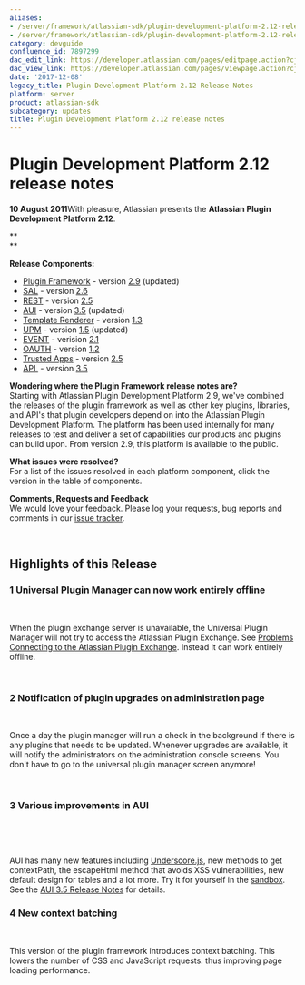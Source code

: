 ```yaml
---
aliases:
- /server/framework/atlassian-sdk/plugin-development-platform-2.12-release-notes-7897299.html
- /server/framework/atlassian-sdk/plugin-development-platform-2.12-release-notes-7897299.md
category: devguide
confluence_id: 7897299
dac_edit_link: https://developer.atlassian.com/pages/editpage.action?cjm=wozere&pageId=7897299
dac_view_link: https://developer.atlassian.com/pages/viewpage.action?cjm=wozere&pageId=7897299
date: '2017-12-08'
legacy_title: Plugin Development Platform 2.12 Release Notes
platform: server
product: atlassian-sdk
subcategory: updates
title: Plugin Development Platform 2.12 release notes
---
```

# Plugin Development Platform 2.12 release notes

**10 August 2011**With pleasure, Atlassian presents the **Atlassian Plugin Development Platform 2.12**.

**  
**

**Release Components:** 

-   <a href="https://studio.atlassian.com/svn/PLUG/branches/atlassian-plugins-2.7.x" class="external-link">Plugin Framework</a> - version <a href="https://studio.atlassian.com/secure/ReleaseNote.jspa?projectId=10240&amp;version=13186" class="external-link">2.9</a> (updated)
-   <a href="https://studio.atlassian.com/svn/SAL/branches/sal-2.5.x/" class="external-link">SAL</a> - version <a href="https://studio.atlassian.com/secure/ReleaseNote.jspa?projectId=10108&amp;version=12441" class="external-link">2.6</a>
-   <a href="https://studio.atlassian.com/svn/REST/branches/rest-2.4.x/" class="external-link">REST</a> - version <a href="https://studio.atlassian.com/secure/ReleaseNote.jspa?projectId=10292&amp;version=13185" class="external-link">2.5</a>
-   <a href="https://studio.atlassian.com/svn/AJS/branches/auiplugin-3.4.x" class="external-link">AUI</a> - version <a href="https://studio.atlassian.com/secure/ReleaseNote.jspa?projectId=10270&amp;version=12439" class="external-link">3.5</a> (updated)
-   <a href="https://studio.atlassian.com/svn/ATR/branches/atlassian-template-renderer-1.2.x" class="external-link">Template Renderer</a> - version <a href="https://studio.atlassian.com/secure/ReleaseNote.jspa?projectId=10301&amp;version=11896" class="external-link">1.3</a>
-   <a href="https://studio.atlassian.com/svn/UPM/branches/atlassian-universal-plugin-manager-1.3.x" class="external-link">UPM</a> - version <a href="https://studio.atlassian.com/secure/ReleaseNote.jspa?projectId=10360&amp;version=13235" class="external-link">1.5</a> (updated)
-   <a href="https://studio.atlassian.com/svn/EVENT/branches/atlassian-event-2.1.x/" class="external-link">EVENT</a> - verision <a href="https://studio.atlassian.com/secure/ReleaseNote.jspa?projectId=10693&amp;version=12210" class="external-link">2.1</a>
-   <a href="https://studio.atlassian.com/svn/OAUTH/branches/atlassian-oauth-1.2.x/" class="external-link">OAUTH</a> - version <a href="https://studio.atlassian.com/secure/ReleaseNote.jspa?projectId=10330&amp;version=12125" class="external-link">1.2</a>
-   <a href="https://studio.atlassian.com/svn/TRUST/branches/atlassian-trusted-apps-2.4.x/" class="external-link">Trusted Apps</a> - version <a href="https://studio.atlassian.com/secure/ReleaseNote.jspa?projectId=10110&amp;version=12452" class="external-link">2.5</a>
-   <a href="https://studio.atlassian.com/svn/APL/branches/applinks-3.4.x" class="external-link">APL</a> - version <a href="https://studio.atlassian.com/secure/ReleaseNote.jspa?projectId=10130&amp;version=12419" class="external-link">3.5</a>

**Wondering where the Plugin Framework release notes are?**  
Starting with Atlassian Plugin Development Platform 2.9, we've combined the releases of the plugin framework as well as other key plugins, libraries, and API's that plugin developers depend on into the Atlassian Plugin Development Platform. The platform has been used internally for many releases to test and deliver a set of capabilities our products and plugins can build upon. From version 2.9, this platform is available to the public.

**What issues were resolved?**  
For a list of the issues resolved in each platform component, click the version in the table of components.

**Comments, Requests and Feedback**  
We would love your feedback. Please log your requests, bug reports and comments in our <a href="https://studio.atlassian.com/browse/PLUG" class="external-link">issue tracker</a>.

 

## Highlights of this Release

### 1 Universal Plugin Manager can now work entirely offline

 

When the plugin exchange server is unavailable, the Universal Plugin Manager will not try to access the Atlassian Plugin Exchange. See <a href="http://confluence.atlassian.com/display/UPM/Problems+Connecting+to+the+Atlassian+Plugin+Exchange" class="external-link">Problems Connecting to the Atlassian Plugin Exchange</a>. Instead it can work entirely offline.

 

### 2 Notification of plugin upgrades on administration page

 

Once a day the plugin manager will run a check in the background if there is any plugins that needs to be updated. Whenever upgrades are available, it will notify the administrators on the administration console screens. You don't have to go to the universal plugin manager screen anymore!

 

### 3 Various improvements in AUI

 

 

AUI has many new features including <a href="http://documentcloud.github.com/underscore/" class="external-link">Underscore.js</a>, new methods to get contextPath, the escapeHtml method that avoids XSS vulnerabilities, new default design for tables and a lot more. Try it for yourself in the <a href="http://docs.atlassian.com/aui/3.5.0/sandbox/" class="external-link">sandbox</a>. See the [AUI 3.5 Release Notes](https://developer.atlassian.com/display/AUI/AUI+3.5+Release+Notes) for details.

### 4 New context batching

 

This version of the plugin framework introduces context batching. This lowers the number of CSS and JavaScript requests. thus improving page loading performance.














































































































































































































































































